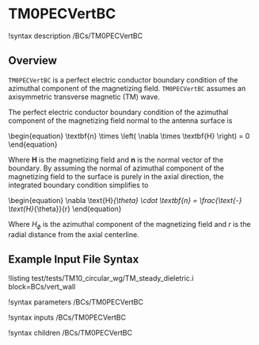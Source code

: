 # TM0PECVertBC

!syntax description /BCs/TM0PECVertBC

## Overview

`TM0PECVertBC` is a perfect electric conductor boundary condition of the azimuthal component of the magnetizing field. `TM0PECVertBC` assumes an axisymmetric transverse magnetic (TM) wave.

The perfect electric conductor boundary condition of the azimuthal component of the magnetizing field normal to the antenna surface is

\begin{equation}
  \textbf{n} \times \left( \nabla \times \textbf{H} \right) = 0
\end{equation}

Where $\textbf{H}$ is the magnetizing field and $\textbf{n}$ is the normal vector of the boundary. By assuming the normal of azimuthal component of the magnetizing field to the surface is purely in the axial direction, the integrated boundary condition simplifies to

\begin{equation}
  \nabla \text{H}_{\theta} \cdot \textbf{n} = \frac{\text{-} \text{H}_{\theta}}{r}
\end{equation}

Where $H_{\phi}$ is the azimuthal component of the magnetizing field and $r$ is the radial distance from the axial centerline.

## Example Input File Syntax

!listing test/tests/TM10_circular_wg/TM_steady_dieletric.i block=BCs/vert_wall

!syntax parameters /BCs/TM0PECVertBC

!syntax inputs /BCs/TM0PECVertBC

!syntax children /BCs/TM0PECVertBC

